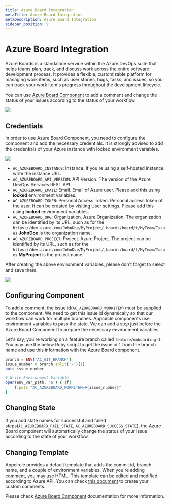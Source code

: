 ```yaml
---
title: Azure Board Integration
metaTitle: Azure Board Integration
metaDescription: Azure Board Integration
sidebar_position: 9
---
```


# Azure Board Integration

Azure Boards is a standalone service within the Azure DevOps suite that helps teams plan, track, and discuss work across the entire software development process. It provides a flexible, customizable platform for managing work items, such as user stories, bugs, tasks, and issues, so you can track your work item's progress throughout the development lifecycle.

You can use [Azure Board Component](https://github.com/appcircleio/appcircle-azure-board-component/) to add a comment and change the status of your issues according to the status of your workflow. 

![](<https://cdn.appcircle.io/docs/assets/azure-component1.png>)

## Credentials

In order to use Azure Board Component, you need to configure the component and add the necessary credentials. It is strongly advised to add the credentials of your Azure instance with locked environment variables.

![](<https://cdn.appcircle.io/docs/assets/azure-component2.png>)


- `AC_AZUREBOARD_INSTANCE`: Instance. If you're using a self-hosted instance, write the instance URL.
- `AC_AZUREBOARD_API_VERSION`: API Version. The version of the Azure DevOps Services REST API
- `AC_AZUREBOARD_EMAIL`: Email. Email of Azure user. Please add this using **locked** environment variables.
- `AC_AZUREBOARD_TOKEN`: Personal Access Token. Personal access token of the user. It can be created by visiting User settings. Please add this using **locked** environment variables.
- `AC_AZUREBOARD_ORG`: Organization. Azure Organization. The organization can be identified by its URL, such as for the `https://dev.azure.com/JohnDoe/MyProject/_boards/board/t/MyTeam/Issues` **JohnDoe** is the organization name.
- `AC_AZUREBOARD_PROJECT`: Project. Azure Project. The project can be identified by its URL, such as for the `https://dev.azure.com/JohnDoe/MyProject/_boards/board/t/MyTeam/Issues` **MyProject** is the project name.

After creating the above environment variables, please don't forget to select and save them.

![](<https://cdn.appcircle.io/docs/assets/azure-component3.png>)


## Configuring Component

To add a comment, the issue id(`AC_AZUREBOARD_WORKITEM`) must be supplied to the component. We need to get this issue id dynamically so that our workflow can work for multiple branches. Appcircle components use environment variables to pass the state. We can add a step just before the Azure Board Component to prepare the necessary environment variables. 

Let's say, you're working on a feature branch called `feature/onboarding-1`. You may use the below Ruby script to get the issue id `1` from the branch name and use this information with the Azure Board component.

```ruby
branch = ENV['AC_GIT_BRANCH']
issue_number = branch.split('-')[1]
puts issue_number

# Write Environment Variable
open(env_var_path, 'a') { |f|
    f.puts "AC_AZUREBOARD_WORKITEM=#{issue_number}"
}
```

## Changing State

If you add state names for successful and failed steps(`AC_AZUREBOARD_FAIL_STATE`, `AC_AZUREBOARD_SUCCESS_STATE`), the Azure Board component will automatically change the status of your issue according to the state of your workflow.

## Changing Template

Appcircle provides a default template that adds the commit id, branch name, and a couple of environment variables. When you're adding comment, you may use HTML. This template can be edited and modified according to Azure API. You can check [this document](https://learn.microsoft.com/en-us/rest/api/azure/devops/wit/work-items/update?view=azure-devops-rest-7.0&tabs=HTTP/) to create your custom comments.

Please check [Azure Board Component](https://github.com/appcircleio/appcircle-azure-board-component/) documentation for more information.
